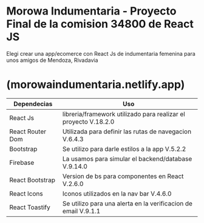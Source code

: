 # Morowa Indumentaria - Proyecto Final de la comision 34800 de React JS

Elegi crear una app/ecomerce con React Js de indumentaria femenina para unos amigos de Mendoza, Rivadavia

# (morowaindumentaria.netlify.app)

| Dependecias | Uso |
| ------ | ------ |
| React Js | libreria/framework utilizado para realizar el proyecto V.18.2.0 |
| React Router Dom | Utilizada para definir las rutas de navegacion V.6.4.3 |
| Bootstrap | Se utilizo para darle estilos a la app V.5.2.2 |
| Firebase | La usamos para simular el backend/database V.9.14.0 |
| React Bootstrap | Version de bs para componentes en React V.2.6.0 |
| React Icons | Iconos utilizados en la nav bar V.4.6.0 | 
| React Toastify | Se utilizo para una alerta en la verificacion de email V.9.1.1 | 
